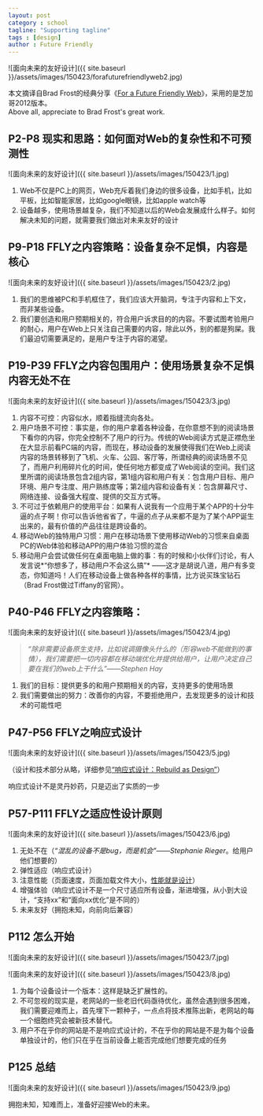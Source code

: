 ```yaml
---
layout: post
category : school
tagline: "Supporting tagline"
tags : [design]
author : Future Friendly
---
```





![面向未来的友好设计]({{ site.baseurl }}/assets/images/150423/forafuturefriendlyweb2.jpg)

本文摘译自Brad Frost的经典分享《[For a Future Friendly Web](https://www.slideshare.net/bradfrostweb/for-a-futurefriendly-web-webvisions-chicago-2012?from_m_app=ios)》，采用的是芝加哥2012版本。  
Above all, appreciate to Brad Frost's great work.

## P2-P8 现实和思路：如何面对Web的复杂性和不可预测性

![面向未来的友好设计]({{ site.baseurl }}/assets/images/150423/1.jpg)

1. Web不仅是PC上的网页，Web充斥着我们身边的很多设备，比如手机，比如平板，比如智能家居，比如google眼镜，比如apple watch等  
2. 设备越多，使用场景越复杂，我们不知道以后的Web会发展成什么样子。如何解决未知的问题，就需要我们做出对未来友好的设计

## P9-P18 FFLY之内容策略：设备复杂不足惧，内容是核心

![面向未来的友好设计]({{ site.baseurl }}/assets/images/150423/2.jpg)

1. 我们的思维被PC和手机框住了，我们应该大开脑洞，专注于内容和上下文，而非某些设备。  
2. 我们要创造和用户预期相关的，符合用户诉求目的的内容。不要试图考验用户的耐心，用户在Web上只关注自己需要的内容，除此以外，别的都是狗屎。我们最迫切需要满足的，是用户专注于内容的渴望。

## P19-P39 FFLY之内容包围用户：使用场景复杂不足惧 内容无处不在

![面向未来的友好设计]({{ site.baseurl }}/assets/images/150423/3.jpg)

1. 内容不可控：内容似水，顺着指缝流向各处。  
2. 用户场景不可控：事实是，你的用户拿着各种设备，在你意想不到的阅读场景下看你的内容，你完全控制不了用户的行为。传统的Web阅读方式是正襟危坐在大显示前看PC端的内容，而现在，移动设备的发展使得我们在Web上阅读内容的场景转移到了飞机、火车、公园、客厅等，所谓经典的阅读场景不见了，而用户利用碎片化的时间，使任何地方都变成了Web阅读的空间。我们这里所谓的阅读场景包含2组内容，第1组内容和用户有关：包含用户目标、用户环境、用户专注度、用户熟练度等；第2组内容和设备有关：包含屏幕尺寸、网络连接、设备强大程度、提供的交互方式等。  
3. 不可过于依赖用户的使用平台：如果有人说我有一个应用于某个APP的十分牛逼的点子啊！你可以告诉他省省了，牛逼的点子从来都不是为了某个APP诞生出来的，最有价值的产品往往是跨设备的。  
4. 移动Web的独特用户习惯：用户在移动场景下使用移动Web的习惯来自桌面PC的Web体验和移动APP的用户体验习惯的混合  
5. 移动用户会尝试做任何在桌面电脑上做的事：有的时候和小伙伴们讨论，有人发言说*“你想多了，移动用户不会这么搞”*  ——这才是胡说八道，用户有多变态，你知道吗！人们在移动设备上做各种各样的事情，比方说买珠宝钻石（Brad Frost做过Tiffany的官网）。

## P40-P46 FFLY之内容策略：

![面向未来的友好设计]({{ site.baseurl }}/assets/images/150423/4.jpg)

>*“除非需要设备原生支持，比如说调摄像头什么的（形容web不能做到的事情），我们需要把一切内容都在移动端优化并提供给用户，让用户决定自己要在我们的web上干什么”——Stephen Hay*

1. 我们的目标：提供更多的和用户预期相关的内容，支持更多的使用场景  
2. 我们需要做出的努力：改善你的内容，不要拒绝用户，去发现更多的设计和技术的可能性吧

## P47-P56 FFLY之响应式设计

![面向未来的友好设计]({{ site.baseurl }}/assets/images/150423/5.jpg)

（设计和技术部分从略，详细参见[“响应式设计：Rebuild as Design”](http://www.slideshare.net/bienfantaisie/webrebuild-as-design)）

响应式设计不是灵丹妙药，只是迈出了实质的一步

## P57-P111 FFLY之适应性设计原则

![面向未来的友好设计]({{ site.baseurl }}/assets/images/150423/6.jpg)

1. 无处不在（*“混乱的设备不是bug，而是机会”——Stephanie Rieger*。给用户他们想要的）  
2. 弹性适应（响应式设计）  
3. 注意性能（页面速度，页面加载文件大小，[性能就是设计](/design/2013/05/23/Brad-Frost-性能是设计的一部分)）  
4. 增强体验（响应式设计不是一个尺寸适应所有设备，渐进增强，从小到大设计，“支持xx”和“面向xx优化”是不同的）  
5. 未来友好（拥抱未知，向前向后兼容）

## P112 怎么开始

![面向未来的友好设计]({{ site.baseurl }}/assets/images/150423/7.jpg)

![面向未来的友好设计]({{ site.baseurl }}/assets/images/150423/8.jpg)

1. 为每个设备设计一个版本：这样是缺乏扩展性的。  
2. 不可忽视的现实是，老网站的一些老旧代码亟待优化，虽然会遇到很多困难，我们需要迎难而上，首先埋下一颗种子，一点点将技术推陈出新，老网站的每一个细胞终究会被新技术替代。  
3. 用户不在乎你的网站是不是响应式设计的，不在乎你的网站是不是为每个设备单独设计的，他们只在乎在当前设备上能否完成他们想要完成的任务

## P125 总结

![面向未来的友好设计]({{ site.baseurl }}/assets/images/150423/9.jpg)

拥抱未知，知难而上，准备好迎接Web的未来。